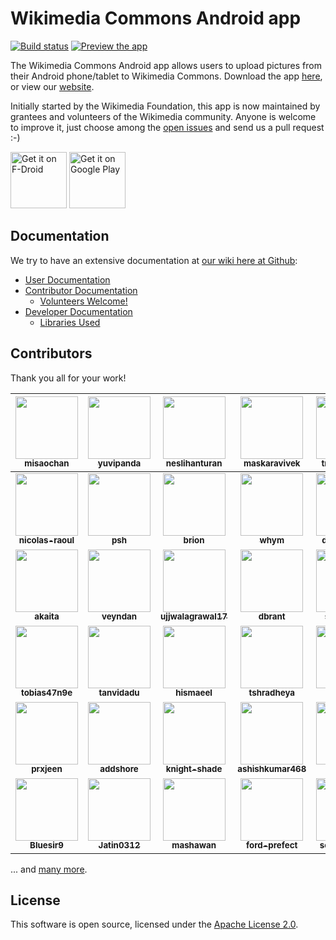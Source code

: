 # Wikimedia Commons Android app
[![Build status](https://api.travis-ci.org/commons-app/apps-android-commons.svg?branch=master)](https://travis-ci.org/commons-app/apps-android-commons)
[![Preview the app](https://img.shields.io/badge/Preview-Appetize.io-orange.svg)](https://appetize.io/app/8ywtpe9f8tb8h6bey11c92vkcw)

The Wikimedia Commons Android app allows users to upload pictures from their Android phone/tablet to Wikimedia Commons. Download the app [here][1], or view our [website][2].

Initially started by the Wikimedia Foundation, this app is now maintained by grantees and volunteers of the Wikimedia community. Anyone is welcome to improve it, just choose among the [open issues][3] and send us a pull request :-) 

<a href="https://f-droid.org/repository/browse/?fdid=fr.free.nrw.commons" target="_blank">
<img src="https://upload.wikimedia.org/wikipedia/commons/9/96/%22Get_it_on_F-droid%22_Badge.png" alt="Get it on F-Droid" height="90"/></a>
<a href="https://play.google.com/store/apps/details?id=fr.free.nrw.commons" target="_blank">
<img src="https://play.google.com/intl/en_us/badges/images/generic/en-play-badge.png" alt="Get it on Google Play" height="90"/></a>

## Documentation

We try to have an extensive documentation at [our wiki here at Github][4]:

* [User Documentation][5]
* [Contributor Documentation][6]
  * [Volunteers Welcome!][7]
* [Developer Documentation][8]
  * [Libraries Used][9]

## Contributors ##

Thank you all for your work!

| [<img src="https://avatars1.githubusercontent.com/u/3611199?v=4" width="100px;"/><br /><sub><b>misaochan</b></sub>](https://github.com/misaochan) | [<img src="https://avatars2.githubusercontent.com/u/30430?v=4" width="100px;"/><br /><sub><b>yuvipanda</b></sub>](https://github.com/yuvipanda) | [<img src="https://avatars1.githubusercontent.com/u/3127881?v=4" width="100px;"/><br /><sub><b>neslihanturan</b></sub>](https://github.com/neslihanturan) | [<img src="https://avatars2.githubusercontent.com/u/3069373?v=4" width="100px;"/><br /><sub><b>maskaravivek</b></sub>](https://github.com/maskaravivek) | [<img src="https://avatars3.githubusercontent.com/u/24829418?v=4" width="100px;"/><br /><sub><b>translatewiki</b></sub>](https://github.com/translatewiki) |
| :---: | :---: | :---: | :---: | :---: |
| [<img src="https://avatars1.githubusercontent.com/u/99590?v=4" width="100px;"/><br /><sub><b>nicolas-raoul</b></sub>](https://github.com/nicolas-raoul) | [<img src="https://avatars0.githubusercontent.com/u/407647?v=4" width="100px;"/><br /><sub><b>psh</b></sub>](https://github.com/psh) | [<img src="https://avatars2.githubusercontent.com/u/103075?v=4" width="100px;"/><br /><sub><b>brion</b></sub>](https://github.com/brion) | [<img src="https://avatars3.githubusercontent.com/u/10674?v=4" width="100px;"/><br /><sub><b>whym</b></sub>](https://github.com/whym) | [<img src="https://avatars0.githubusercontent.com/u/4953590?v=4" width="100px;"/><br /><sub><b>domdomegg</b></sub>](https://github.com/domdomegg) |
| [<img src="https://avatars2.githubusercontent.com/u/10153800?v=4" width="100px;"/><br /><sub><b>akaita</b></sub>](https://github.com/akaita) | [<img src="https://avatars0.githubusercontent.com/u/6900601?v=4" width="100px;"/><br /><sub><b>veyndan</b></sub>](https://github.com/veyndan) | [<img src="https://avatars0.githubusercontent.com/u/19607555?v=4" width="100px;"/><br /><sub><b>ujjwalagrawal17</b></sub>](https://github.com/ujjwalagrawal17) | [<img src="https://avatars1.githubusercontent.com/u/1682214?v=4" width="100px;"/><br /><sub><b>dbrant</b></sub>](https://github.com/dbrant) | [<img src="https://avatars3.githubusercontent.com/u/1345681?v=4" width="100px;"/><br /><sub><b>sandarumk</b></sub>](https://github.com/sandarumk) |
| [<img src="https://avatars0.githubusercontent.com/u/6953323?v=4" width="100px;"/><br /><sub><b>tobias47n9e</b></sub>](https://github.com/tobias47n9e) | [<img src="https://avatars0.githubusercontent.com/u/29161745?v=4" width="100px;"/><br /><sub><b>tanvidadu</b></sub>](https://github.com/tanvidadu) | [<img src="https://avatars1.githubusercontent.com/u/25305892?v=4" width="100px;"/><br /><sub><b>hismaeel</b></sub>](https://github.com/hismaeel) | [<img src="https://avatars0.githubusercontent.com/u/12574756?v=4" width="100px;"/><br /><sub><b>tshradheya</b></sub>](https://github.com/tshradheya) | [<img src="https://avatars1.githubusercontent.com/u/27244688?v=4" width="100px;"/><br /><sub><b>diddypod</b></sub>](https://github.com/diddypod) |
| [<img src="https://avatars0.githubusercontent.com/u/32291277?v=4" width="100px;"/><br /><sub><b>prxjeen</b></sub>](https://github.com/prxjeen) | [<img src="https://avatars2.githubusercontent.com/u/3308769?v=4" width="100px;"/><br /><sub><b>addshore</b></sub>](https://github.com/addshore) | [<img src="https://avatars3.githubusercontent.com/u/20313518?v=4" width="100px;"/><br /><sub><b>knight-shade</b></sub>](https://github.com/knight-shade) | [<img src="https://avatars3.githubusercontent.com/u/17375274?v=4" width="100px;"/><br /><sub><b>ashishkumar468</b></sub>](https://github.com/ashishkumar468) | [<img src="https://avatars0.githubusercontent.com/u/210297?v=4" width="100px;"/><br /><sub><b>siebrand</b></sub>](https://github.com/siebrand) |
| [<img src="https://avatars0.githubusercontent.com/u/5329780?v=4" width="100px;"/><br /><sub><b>Bluesir9</b></sub>](https://github.com/Bluesir9) | [<img src="https://avatars1.githubusercontent.com/u/17095817?v=4" width="100px;"/><br /><sub><b>Jatin0312</b></sub>](https://github.com/Jatin0312) | [<img src="https://avatars3.githubusercontent.com/u/3415851?v=4" width="100px;"/><br /><sub><b>mashawan</b></sub>](https://github.com/mashawan) | [<img src="https://avatars3.githubusercontent.com/u/594179?v=4" width="100px;"/><br /><sub><b>ford-prefect</b></sub>](https://github.com/ford-prefect) | [<img src="https://avatars1.githubusercontent.com/u/21229885?v=4" width="100px;"/><br /><sub><b>seantnemann</b></sub>](https://github.com/seantnemann) |


... and [many more](https://github.com/commons-app/apps-android-commons/graphs/contributors).

## License ##

This software is open source, licensed under the [Apache License 2.0][10].


[1]: https://play.google.com/store/apps/details?id=fr.free.nrw.commons
[2]: https://commons-app.github.io/
[3]: https://github.com/commons-app/apps-android-commons/issues

[4]: https://github.com/commons-app/apps-android-commons/wiki
[5]: https://github.com/commons-app/apps-android-commons/wiki#user-documentation
[6]: https://github.com/commons-app/apps-android-commons/wiki#contributor-documentation
[7]: https://github.com/commons-app/apps-android-commons/wiki/Volunteers-welcome%21
[8]: https://github.com/commons-app/apps-android-commons/wiki#developer-documentation
[9]: https://github.com/commons-app/apps-android-commons/wiki/Libraries-used

[10]: https://www.apache.org/licenses/LICENSE-2.0
